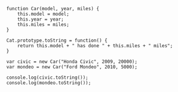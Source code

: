 	function Car(model, year, miles) {
		this.model = model;
		this.year = year;
		this.miles = miles;
	}

	Cat.prototype.toString = function() {
		return this.model + " has done " + this.miles + " miles";
	}

	var civic = new Car("Honda Civic", 2009, 20000);
	var mondeo = new Car("Ford Mondeo", 2010, 5000);

	console.log(civic.toString());
	console.log(mondeo.toString());